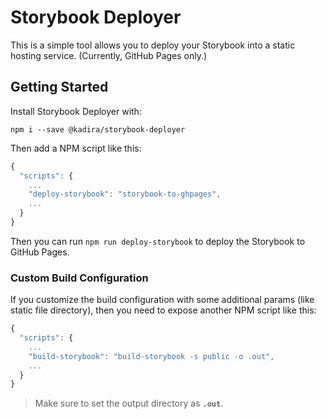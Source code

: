 # Storybook Deployer

This is a simple tool allows you to deploy your Storybook into a static hosting service.
(Currently, GitHub Pages only.)

## Getting Started

Install Storybook Deployer with:

```
npm i --save @kadira/storybook-deployer
```
Then add a NPM script like this:

```js
{
  "scripts": {
    ...
    "deploy-storybook": "storybook-to-ghpages",
    ...
  }
}
```

Then you can run `npm run deploy-storybook` to deploy the Storybook to GitHub Pages.

### Custom Build Configuration

If you customize the build configuration with some additional params (like static file directory), then you need to expose another NPM script like this:

```js
{
  "scripts": {
    ...
    "build-storybook": "build-storybook -s public -o .out",
    ...
  }
}
```

> Make sure to set the output directory as **`.out`**.
